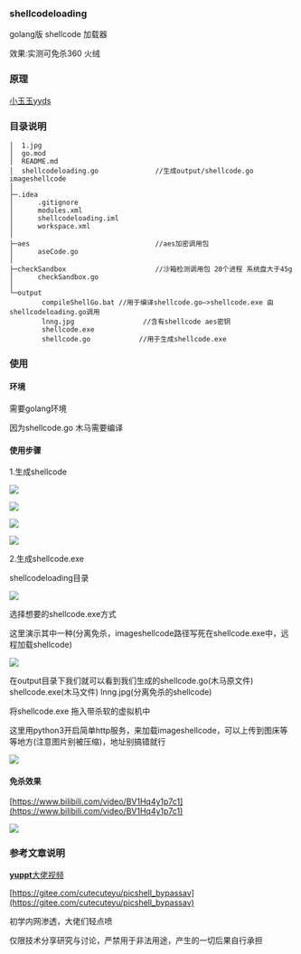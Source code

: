 ### shellcodeloading

golang版 shellcode 加载器 

效果:实测可免杀360 火绒

### 原理

[小玉玉yyds](https://www.bilibili.com/video/BV1jr4y1c7gJ)

### 目录说明

```
│  1.jpg        
│  go.mod
│  README.md
│  shellcodeloading.go              //生成output/shellcode.go imageshellcode
│
├─.idea
│      .gitignore
│      modules.xml
│      shellcodeloading.iml
│      workspace.xml
│
├─aes                               //aes加密调用包
│      aseCode.go
│ 
├─checkSandbox						//沙箱检测调用包 20个进程 系统盘大于45g
│      checkSandbox.go
│
└─output
        compileShellGo.bat //用于编译shellcode.go—>shellcode.exe 由shellcodeloading.go调用
        lnng.jpg         		 //含有shellcode aes密钥
        shellcode.exe			
        shellcode.go			//用于生成shellcode.exe
```

### 使用

#### 环境

需要golang环境

因为shellcode.go 木马需要编译

#### 使用步骤

1.生成shellcode

![](https://cdn.jsdelivr.net/gh/Lmg66/picture@main/image/1627206352705-image-20210725174518720.png)

![](https://cdn.jsdelivr.net/gh/Lmg66/picture@main/image/1627206482200-image-20210725174746525.png)

![](https://cdn.jsdelivr.net/gh/Lmg66/picture@main/image/1627206691165-image-20210725175115790.png)

![](https://cdn.jsdelivr.net/gh/Lmg66/picture@main/image/1627206783230-image-20210725175253002.png)

2.生成shellcode.exe

shellcodeloading目录

![](https://cdn.jsdelivr.net/gh/Lmg66/picture@main/image/1627206894340-image-20210725175442184.png)

选择想要的shellcode.exe方式

这里演示其中一种(分离免杀，imageshellcode路径写死在shellcode.exe中，远程加载shellcode)

![](https://cdn.jsdelivr.net/gh/Lmg66/picture@main/image/1627207169249-image-20210725175903529.png)

在output目录下我们就可以看到我们生成的shellcode.go(木马原文件) shellcode.exe(木马文件) lnng.jpg(分离免杀的shellcode)

将shellcode.exe 拖入带杀软的虚拟机中

这里用python3开启简单http服务，来加载imageshellcode，可以上传到图床等等地方(注意图片别被压缩)，地址别搞错就行

![](https://cdn.jsdelivr.net/gh/Lmg66/picture@main/image/1627207554631-image-20210725180505277.png)

#### 免杀效果

[https://www.bilibili.com/video/BV1Hq4y1p7c1](https://www.bilibili.com/video/BV1Hq4y1p7c1)

![](https://cdn.jsdelivr.net/gh/Lmg66/picture@main/image/1627214620018-image-20210725200323206.png)

### 参考文章说明

[**yuppt**大佬视频](https://space.bilibili.com/50908119?spm_id_from=333.788.b_765f7570696e666f.2)

[https://gitee.com/cutecuteyu/picshell_bypassav](https://gitee.com/cutecuteyu/picshell_bypassav)

初学内网渗透，大佬们轻点喷

仅限技术分享研究与讨论，严禁用于非法用途，产生的一切后果自行承担

